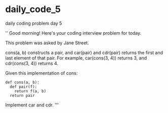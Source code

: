 # daily_code_5
daily coding problem day 5

''
Good morning! Here's your coding interview problem for today.

This problem was asked by Jane Street.

cons(a, b) constructs a pair, and car(pair) and cdr(pair) returns the first and last element of that pair. 
For example, car(cons(3, 4)) returns 3, and cdr(cons(3, 4)) returns 4.

Given this implementation of cons:

    def cons(a, b):
      def pair(f):
        return f(a, b)
      return pair
Implement car and cdr.
'''
